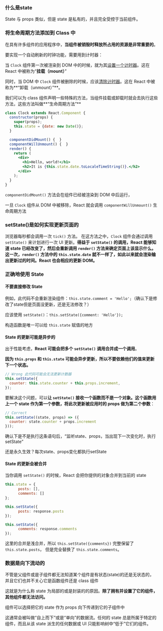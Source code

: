 ### 什么是state

State 与 props 类似，但是 state 是私有的，并且完全受控于当前组件。

### 将生命周期方法添加到 Class 中

在具有许多组件的应用程序中，**当组件被销毁时释放所占用的资源是非常重要的**。

要实现一个自动刷新的时钟功能，需要用到计时器：

当 `Clock` 组件第一次被渲染到 DOM 中的时候，就为其[设置一个计时器](https://developer.mozilla.org/en-US/docs/Web/API/WindowTimers/setInterval)。这在 React 中被称为“**挂载（mount）**”

同时，当 DOM 中 `Clock` 组件被删除的时候，应该[清除计时器](https://developer.mozilla.org/en-US/docs/Web/API/WindowTimers/clearInterval)。这在 React 中被称为**“卸载（unmount）”**。

我们可以为 class 组件声明一些特殊的方法，当组件挂载或卸载时就会去执行这些方法，这些方法叫做**“生命周期方法”**

```jsx
class Clock extends React.Component {
  constructor(props) {
    super(props);
    this.state = {date: new Date()};
  }

  componentDidMount() {  }
  componentWillUnmount() {  }
  render() {
    return (
      <div>
        <h1>Hello, world!</h1>
        <h2>It is {this.state.date.toLocaleTimeString()}.</h2>
      </div>
    );
  }
}
```

`componentDidMount()` 方法会在组件已经被渲染到 DOM 中后运行，

一旦 `Clock` 组件从 DOM 中被移除，React 就会调用 `componentWillUnmount()` 生命周期方法

### setState()是如何实现更新页面的

浏览器每秒都会调用一次 `tick()` 方法。 在这方法之中，`Clock` 组件会通过调用 `setState()` 来计划进行一次 UI 更新。**得益于 `setState()` 的调用，React 能够知道 state 已经改变了，然后会重新调用 `render()` 方法来确定页面上该显示什么。这一次，`render()` 方法中的 `this.state.date` 就不一样了，如此以来就会渲染输出更新过的时间。React 也会相应的更新 DOM。**

### 正确地使用 State

#### 不要直接修改 State

例如，此代码不会重新渲染组件：`this.state.comment = 'Hello';`（确认下是修改了state但是页面没更新，还是无法修改？）

应该使用 `setState()`：`this.setState({comment: 'Hello'});`

构造函数是唯一可以给 `this.state` 赋值的地方

#### State 的更新可能是异步的

出于性能考虑，**React 可能会把多个 `setState()` 调用合并成一个调用**。

**因为 `this.props` 和 `this.state` 可能会异步更新，所以不要依赖他们的值来更新下一个状态。**

```js
// Wrong 此代码可能会无法更新计数器
this.setState({
  counter: this.state.counter + this.props.increment,
});
```

要解决这个问题，可以**让 `setState()` 接收一个函数而不是一个对象。这个函数用上一个 state 作为第一个参数，将此次更新被应用时的 props 做为第二个参数**：

```js
// Correct
this.setState((state, props) => ({
  counter: state.counter + props.increment
}));
```

确认下是不是执行这条语句后，“监听state、props，当出现下一次变化时，执行setState”

还是永久生效？每次state、props变化都执行setState

#### State 的更新会被合并

当你调用 `setState()` 的时候，React 会把你提供的对象合并到当前的 state

```js
this.state = {
      posts: [],      
      comments: []    
};

this.setState({
      posts: response.posts
});

this.setState({
      comments: response.comments
});
```

这里的合并是浅合并，所以 `this.setState({comments})` 完整保留了 `this.state.posts`， 但是完全替换了 `this.state.comments`。

### 数据是向下流动的

不管是父组件或是子组件都无法知道某个组件是有状态(state)的还是无状态的，并且它们也并不关心它是函数组件还是 class 组件

这就是为什么称 state 为局部的或是封装的的原因。**除了拥有并设置了它的组件，其他组件都无法访问。**

组件可以选择把它的 state 作为 props 向下传递到它的子组件中

这通常会被叫做“自上而下”或是“单向”的数据流。任何的 state 总是所属于特定的组件，而且从该 state 派生的任何数据或 UI 只能影响树中“低于”它们的组件。